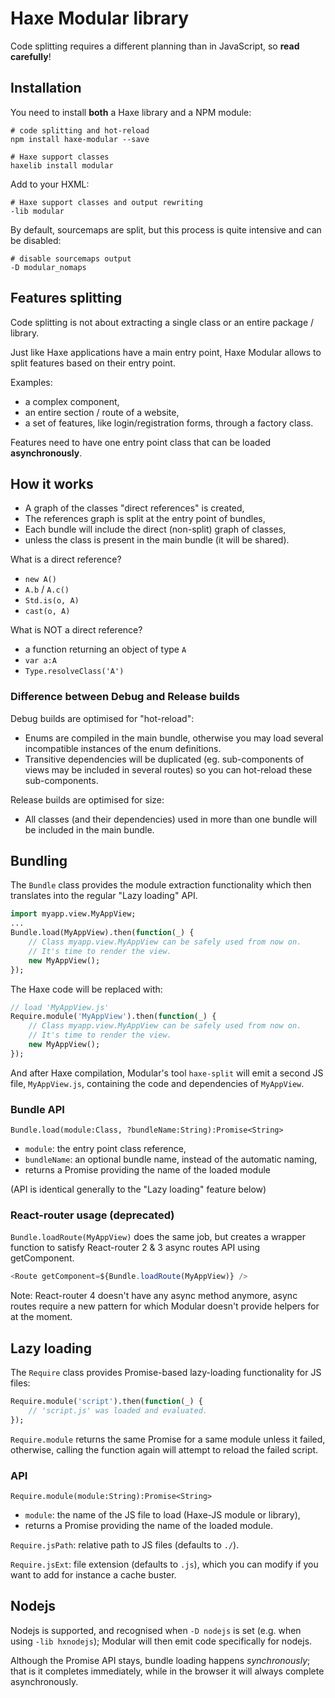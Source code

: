 
# Haxe Modular library

Code splitting requires a different planning than in JavaScript, so **read carefully**!

## Installation

You need to install **both** a Haxe library and a NPM module:

	# code splitting and hot-reload
	npm install haxe-modular --save

	# Haxe support classes
	haxelib install modular

Add to your HXML:

	# Haxe support classes and output rewriting
	-lib modular

By default, sourcemaps are split, but this process is quite intensive and can be disabled:

	# disable sourcemaps output
	-D modular_nomaps


## Features splitting

Code splitting is not about extracting a single class or an entire package / library.

Just like Haxe applications have a main entry point, Haxe Modular allows to split
features based on their entry point.

Examples:

- a complex component,
- an entire section / route of a website,
- a set of features, like login/registration forms, through a factory class.

Features need to have one entry point class that can be loaded **asynchronously**.

## How it works

- A graph of the classes "direct references" is created,
- The references graph is split at the entry point of bundles,
- Each bundle will include the direct (non-split) graph of classes,
- unless the class is present in the main bundle (it will be shared).

What is a direct reference?

- `new A()`
- `A.b` / `A.c()`
- `Std.is(o, A)`
- `cast(o, A)`

What is NOT a direct reference?

- a function returning an object of type `A`
- `var a:A`
- `Type.resolveClass('A')`

### Difference between Debug and Release builds

Debug builds are optimised for "hot-reload":

- Enums are compiled in the main bundle, otherwise you may load several incompatible
  instances of the enum definitions.
- Transitive dependencies will be duplicated (eg. sub-components of views may be
  included in several routes) so you can hot-reload these sub-components.

Release builds are optimised for size:

- All classes (and their dependencies) used in more than one bundle will be included
  in the main bundle.

## Bundling

The `Bundle` class provides the module extraction functionality which then translates into
the regular "Lazy loading" API.

```haxe
import myapp.view.MyAppView;
...
Bundle.load(MyAppView).then(function(_) {
	// Class myapp.view.MyAppView can be safely used from now on.
	// It's time to render the view.
	new MyAppView();
});
```

The Haxe code will be replaced with:
```haxe
// load 'MyAppView.js'
Require.module('MyAppView').then(function(_) {
	// Class myapp.view.MyAppView can be safely used from now on.
	// It's time to render the view.
	new MyAppView();
});
```

And after Haxe compilation, Modular's tool `haxe-split` will emit a second JS
file, `MyAppView.js`, containing the code and dependencies of `MyAppView`.

### Bundle API

`Bundle.load(module:Class, ?bundleName:String):Promise<String>`

- `module`: the entry point class reference,
- `bundleName`: an optional bundle name, instead of the automatic naming,
- returns a Promise providing the name of the loaded module

(API is identical generally to the "Lazy loading" feature below)

### React-router usage (deprecated)

`Bundle.loadRoute(MyAppView)` does the same job, but creates a wrapper function to satisfy
React-router 2 & 3 async routes API using getComponent.

```js
<Route getComponent=${Bundle.loadRoute(MyAppView)} />
```

Note: React-router 4 doesn't have any async method anymore, async routes require a new
pattern for which Modular doesn't provide helpers for at the moment.


## Lazy loading

The `Require` class provides Promise-based lazy-loading functionality for JS files:

```haxe
Require.module('script').then(function(_) {
	// 'script.js' was loaded and evaluated.
});
```

`Require.module` returns the same Promise for a same module unless it failed,
otherwise, calling the function again will attempt to reload the failed script.

### API

`Require.module(module:String):Promise<String>`

- `module`: the name of the JS file to load (Haxe-JS module or library),
- returns a Promise providing the name of the loaded module.

`Require.jsPath`: relative path to JS files (defaults to `./`).

`Require.jsExt`: file extension (defaults to `.js`), which you can modify
if you want to add for instance a cache buster.

## Nodejs

Nodejs is supported, and recognised when `-D nodejs` is set (e.g. when using
`-lib hxnodejs`); Modular will then emit code specifically for nodejs.

Although the Promise API stays, bundle loading happens *synchronously*; that is it
completes immediately, while in the browser it will always complete asynchronously.

